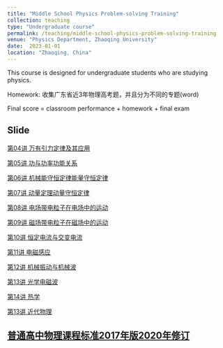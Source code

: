 ```yaml
---
title: "Middle School Physics Problem-solving Training"
collection: teaching
type: "Undergraduate course"
permalink: /teaching/middle-school-physics-problem-solving-training
venue: "Physics Department, Zhaoqing University"
date:  2023-01-01 
location: "Zhaoqing, China"
---
```


This course is designed for undergraduate students who are studying physics.

Homework: 收集广东省近3年物理高考题，并且分为不同的专题(word)

Final score = classroom performance + homework + final exam

## Slide

[第04讲 万有引力定律及其应用](https://shuailiu1990.github.io/files/middle-school-physics-problem-solving-training/第04讲万有引力定律及其应用.pdf)

[第05讲 功与功率功能关系](https://shuailiu1990.github.io/files/middle-school-physics-problem-solving-training/第05讲功与功率功能关系.pdf)

[第06讲 机械能守恒定律能量守恒定律](https://shuailiu1990.github.io/files/middle-school-physics-problem-solving-training/第06讲机械能守恒定律能量守恒定律.pdf)

[第07讲 动量定理动量守恒定律](https://shuailiu1990.github.io/files/middle-school-physics-problem-solving-training/第07讲动量定理动量守恒定律.pdf)

[第08讲 电场带电粒子在电场中的运动](https://shuailiu1990.github.io/files/middle-school-physics-problem-solving-training/第08讲电场带电粒子在电场中的运动.pdf)

[第09讲 磁场带电粒子在磁场中的运动](https://shuailiu1990.github.io/files/middle-school-physics-problem-solving-training/第09讲磁场带电粒子在磁场中的运动.pdf)

[第10讲 恒定电流与交变电流](https://shuailiu1990.github.io/files/middle-school-physics-problem-solving-training/第10讲恒定电流与交变电流.pdf)

[第11讲 电磁感应](https://shuailiu1990.github.io/files/middle-school-physics-problem-solving-training/第11讲电磁感应.pdf)

[第12讲 机械振动与机械波](https://shuailiu1990.github.io/files/middle-school-physics-problem-solving-training/第12讲机械振动与机械波.pdf)

[第13讲 光学电磁波](https://shuailiu1990.github.io/files/middle-school-physics-problem-solving-training/第13讲光学电磁波.pdf)

[第14讲 热学](https://shuailiu1990.github.io/files/middle-school-physics-problem-solving-training/第14讲热学.pdf)

[第13讲 近代物理](https://shuailiu1990.github.io/files/middle-school-physics-problem-solving-training/第15讲近代物理.pdf)

## [普通高中物理课程标准2017年版2020年修订](https://shuailiu1990.github.io/files/middle-school-physics-problem-solving-training/普通高中物理课程标准2017年版2020年修订.pdf)
